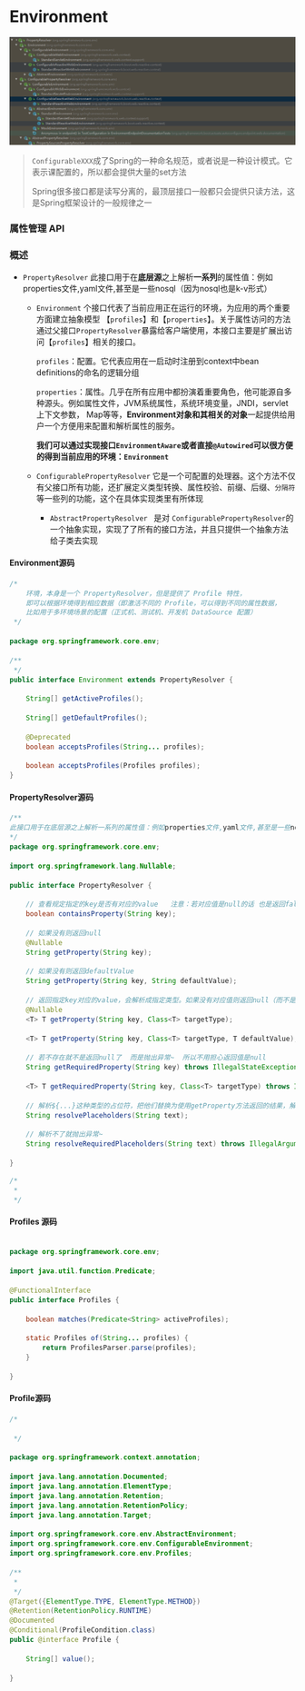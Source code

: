 # Environment

![image-20200223171325748](..\images\image-20200223171325748.png)



>  `ConfigurableXXX`成了Spring的一种命名规范，或者说是一种设计模式。它表示课配置的，所以都会提供大量的set方法 
>
>  Spring很多接口都是读写分离的，最顶层接口一般都只会提供只读方法，这是Spring框架设计的一般规律之一 

### 属性管理 API

### 概述

- `PropertyResolver`  此接口用于在**底层源**之上解析**一系列**的属性值：例如properties文件,yaml文件,甚至是一些nosql（因为nosql也是k-v形式） 

  - `Environment` 个接口代表了当前应用正在运行的环境，为应用的两个重要方面建立抽象模型 【`profiles`】和【`properties`】。关于属性访问的方法通过父接口`PropertyResolver`暴露给客户端使用，本接口主要是扩展出访问【`profiles`】相关的接口。

     `profiles`：配置。它代表应用在一启动时注册到context中bean definitions的命名的逻辑分组 

     `properties`：属性。几乎在所有应用中都扮演着重要角色，他可能源自多种源头。例如属性文件，JVM系统属性，系统环境变量，JNDI，servlet上下文参数，	Map等等，**Environment对象和其相关的对象**一起提供给用户一个方便用来配置和解析属性的服务。 

     **我们可以通过实现接口`EnvironmentAware`或者直接`@Autowired`可以很方便的得到当前应用的环境：`Environment`** 

  - `ConfigurablePropertyResolver` 它是一个可配置的处理器。这个方法不仅有父接口所有功能，还扩展定义类型转换、属性校验、前缀、后缀、`分隔符`等一些列的功能，这个在具体实现类里有所体现

    - `AbstractPropertyResolver ` 是对 `ConfigurablePropertyResolver`的一个抽象实现，实现了了所有的接口方法，并且只提供一个抽象方法给子类去实现 

  

#### Environment源码

```java
/*
	环境，本身是一个 PropertyResolver，但是提供了 Profile 特性，
	即可以根据环境得到相应数据（即激活不同的 Profile，可以得到不同的属性数据，
	比如用于多环境场景的配置（正式机、测试机、开发机 DataSource 配置）
 */

package org.springframework.core.env;

/**
 */
public interface Environment extends PropertyResolver {

	String[] getActiveProfiles();

	String[] getDefaultProfiles();

	@Deprecated
	boolean acceptsProfiles(String... profiles);

	boolean acceptsProfiles(Profiles profiles);
}

```



#### PropertyResolver源码

```java
/**
此接口用于在底层源之上解析一系列的属性值：例如properties文件,yaml文件,甚至是一些nosql（因为nosql也是k-v形式）。
*/
package org.springframework.core.env;

import org.springframework.lang.Nullable;

public interface PropertyResolver {

    // 查看规定指定的key是否有对应的value   注意：若对应值是null的话 也是返回false
	boolean containsProperty(String key);

    // 如果没有则返回null
	@Nullable
	String getProperty(String key);

    // 如果没有则返回defaultValue
	String getProperty(String key, String defaultValue);

    // 返回指定key对应的value，会解析成指定类型。如果没有对应值则返回null（而不是抛错~）
	@Nullable
	<T> T getProperty(String key, Class<T> targetType);

	<T> T getProperty(String key, Class<T> targetType, T defaultValue);

    // 若不存在就不是返回null了  而是抛出异常~  所以不用担心返回值是null
	String getRequiredProperty(String key) throws IllegalStateException;

	<T> T getRequiredProperty(String key, Class<T> targetType) throws IllegalStateException;
	
    // 解析${...}这种类型的占位符，把他们替换为使用getProperty方法返回的结果，解析不了并且没有默认值的占位符会被忽略（原样输出）
	String resolvePlaceholders(String text);

	// 解析不了就抛出异常~
	String resolveRequiredPlaceholders(String text) throws IllegalArgumentException;

}

```





```java
/*
 * 
 */
```



####  Profiles 源码

```java

package org.springframework.core.env;

import java.util.function.Predicate;

@FunctionalInterface
public interface Profiles {

	boolean matches(Predicate<String> activeProfiles);

	static Profiles of(String... profiles) {
		return ProfilesParser.parse(profiles);
	}

}

```

#### Profile源码

```java
/*
 
 */

package org.springframework.context.annotation;

import java.lang.annotation.Documented;
import java.lang.annotation.ElementType;
import java.lang.annotation.Retention;
import java.lang.annotation.RetentionPolicy;
import java.lang.annotation.Target;

import org.springframework.core.env.AbstractEnvironment;
import org.springframework.core.env.ConfigurableEnvironment;
import org.springframework.core.env.Profiles;

/**
 * 
 */
@Target({ElementType.TYPE, ElementType.METHOD})
@Retention(RetentionPolicy.RUNTIME)
@Documented
@Conditional(ProfileCondition.class)
public @interface Profile {

	String[] value();

}

```

